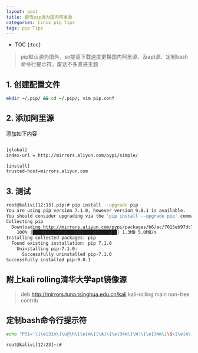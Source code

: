 ```yaml
---
layout: post
title: 更改pip源为国内阿里源
categories: Linux pip Tips
tags: pip Tips
---
```


* TOC 
{:toc}

> pip默认源为国外，so提高下载速度更换国内阿里源，及apt源、定制bash命令行提示符，废话不多直进主题







## 1. 创建配置文件

```bash
mkdir ~/.pip/ && cd ~/.pip/; vim pip.conf
```

## 2. 添加阿里源

添加如下内容

```bash

[global]
index-url = http://mirrors.aliyun.com/pypi/simple/

[install]
trusted-host=mirrors.aliyun.com

```

## 3. 测试

```bash
root@kalivi[12:13].pip:# pip install --upgrade pip
You are using pip version 7.1.0, however version 9.0.1 is available.
You should consider upgrading via the 'pip install --upgrade pip' command.
Collecting pip
  Downloading http://mirrors.aliyun.com/pypi/packages/b6/ac/7015eb97dc749283ffdec1c3a88ddb8ae03b8fad0f0e611408f196358da3/pip-9.0.1-py2.py3-none-any.whl (1.3MB)
    100% |████████████████████████████████| 1.3MB 5.0MB/s 
Installing collected packages: pip
  Found existing installation: pip 7.1.0
    Uninstalling pip-7.1.0:
      Successfully uninstalled pip-7.1.0
Successfully installed pip-9.0.1

```

## 附上kali rolling清华大学apt镜像源

> deb http://mirrors.tuna.tsinghua.edu.cn/kali kali-rolling main non-free contrib

## 定制bash命令行提示符

```bash
echo "PS1='\[\e[31m\]\u@\h\[\e[m\][\A]\[\e[34m\]\W:\[\e[34m\]\$\[\e[m\] '" > ~/.bashrc && source ~/.bashrc

root@kalivi[12:23]~:# 

```
